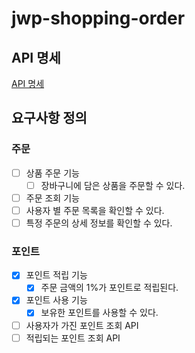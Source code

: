 # jwp-shopping-order

## API 명세

[API 명세](API.md)

## 요구사항 정의

### 주문

- [ ] 상품 주문 기능
    - [ ] 장바구니에 담은 상품을 주문할 수 있다.
- [ ]  주문 조회 기능
- [ ] 사용자 별 주문 목록을 확인할 수 있다.
- [ ] 특정 주문의 상세 정보를 확인할 수 있다.

### 포인트

- [x] 포인트 적립 기능
    - [x] 주문 금액의 1%가 포인트로 적립된다.

- [x] 포인트 사용 기능
    - [x] 보유한 포인트를 사용할 수 있다.

- [ ] 사용자가 가진 포인트 조회 API
- [ ] 적립되는 포인트 조회 API
